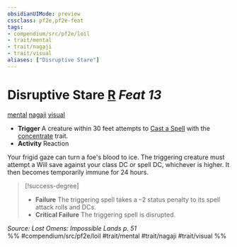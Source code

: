 ```yaml
---
obsidianUIMode: preview
cssclass: pf2e,pf2e-feat
tags:
- compendium/src/pf2e/loil
- trait/mental
- trait/nagaji
- trait/visual
aliases: ["Disruptive Stare"]
---
```

# Disruptive Stare  [R](../../rules/core-rulebook/chapter-9-playing-the-game.md#Actions "Reaction") *Feat 13*  
[mental](../../rules/traits/mental.md)  [nagaji](../../rules/traits/nagaji-loil.md)  [visual](../../rules/traits/visual.md)  

- **Trigger** A creature within 30 feet attempts to [Cast a Spell](../../rules/actions/cast-a-spell.md) with the [concentrate](../../rules/traits/concentrate.md) trait.
- **Activity** Reaction

Your frigid gaze can turn a foe's blood to ice. The triggering creature must attempt a Will save against your class DC or spell DC, whichever is higher. It then becomes temporarily immune for 24 hours.

> [!success-degree] 
> - **Failure** The triggering spell takes a –2 status penalty to its spell attack rolls and DCs.
> - **Critical Failure** The triggering spell is disrupted.

*Source: Lost Omens: Impossible Lands p. 51*  
%% #compendium/src/pf2e/loil #trait/mental #trait/nagaji #trait/visual %%